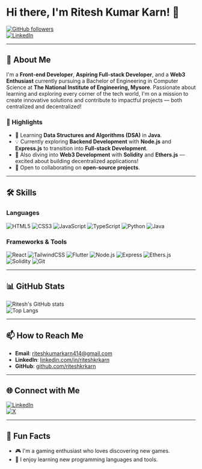 # Hi there, I'm Ritesh Kumar Karn! 👋

[![GitHub followers](https://img.shields.io/github/followers/riteshkrkarn?style=social)](https://github.com/riteshkrkarn)  
[![LinkedIn](https://img.shields.io/badge/LinkedIn-riteshkrkarn-blue?style=flat-square&logo=linkedin)](https://www.linkedin.com/in/riteshkrkarn)

---

## 🚀 About Me

I'm a **Front-end Developer**, **Aspiring Full-stack Developer**, and a **Web3 Enthusiast** currently pursuing a Bachelor of Engineering in Computer Science at **The National Institute of Engineering, Mysore**. Passionate about learning and exploring every corner of the tech world, I'm on a mission to create innovative solutions and contribute to impactful projects — both centralized and decentralized!

### 🌟 Highlights
- 🌱 Learning **Data Structures and Algorithms (DSA)** in **Java**.
- 💡 Currently exploring **Backend Development** with **Node.js** and **Express.js** to transition into **Full-stack Development**.
- 🧱 Also diving into **Web3 Development** with **Solidity** and **Ethers.js** — excited about building decentralized applications!
- 🤝 Open to collaborating on **open-source projects**.

---

## 🛠️ Skills

### Languages  
![HTML5](https://img.shields.io/badge/HTML5-%23E34F26.svg?style=flat-square&logo=html5&logoColor=white) ![CSS3](https://img.shields.io/badge/CSS3-%231572B6.svg?style=flat-square&logo=css3&logoColor=white) ![JavaScript](https://img.shields.io/badge/JavaScript-%23F7DF1E.svg?style=flat-square&logo=javascript&logoColor=black) ![TypeScript](https://img.shields.io/badge/TypeScript-%23007ACC.svg?style=flat-square&logo=typescript&logoColor=white) ![Python](https://img.shields.io/badge/Python-%233776AB.svg?style=flat-square&logo=python&logoColor=white) ![Java](https://img.shields.io/badge/Java-%23ED8B00.svg?style=flat-square&logo=java&logoColor=white)

### Frameworks & Tools  
![React](https://img.shields.io/badge/React-%2361DAFB.svg?style=flat-square&logo=react&logoColor=black) ![TailwindCSS](https://img.shields.io/badge/TailwindCSS-%2338B2AC.svg?style=flat-square&logo=tailwind-css&logoColor=white) ![Flutter](https://img.shields.io/badge/Flutter-%2302569B.svg?style=flat-square&logo=flutter&logoColor=white) ![Node.js](https://img.shields.io/badge/Node.js-%23339933.svg?style=flat-square&logo=nodedotjs&logoColor=white) ![Express](https://img.shields.io/badge/Express.js-%23000000.svg?style=flat-square&logo=express&logoColor=white) ![Ethers.js](https://img.shields.io/badge/Ethers.js-%236e53a2.svg?style=flat-square&logo=ethereum&logoColor=white) ![Solidity](https://img.shields.io/badge/Solidity-%23363636.svg?style=flat-square&logo=solidity&logoColor=white) ![Git](https://img.shields.io/badge/Git-%23F05033.svg?style=flat-square&logo=git&logoColor=white)

---

## 📊 GitHub Stats

![Ritesh's GitHub stats](https://github-readme-stats.vercel.app/api?username=riteshkrkarn&show_icons=true&theme=radical)  
![Top Langs](https://github-readme-stats.vercel.app/api/top-langs/?username=riteshkrkarn&layout=compact&theme=radical)

---

## 📫 How to Reach Me

- **Email**: [riteshkumarkarn414@gmail.com](mailto:riteshkumarkarn414@gmail.com)  
- **LinkedIn**: [linkedin.com/in/riteshkrkarn](https://www.linkedin.com/in/riteshkrkarn)  
- **GitHub**: [github.com/riteshkrkarn](https://github.com/riteshkrkarn)

---

## 🌐 Connect with Me

[![LinkedIn](https://img.shields.io/badge/LinkedIn-%230077B5.svg?style=flat-square&logo=linkedin&logoColor=white)](https://www.linkedin.com/in/riteshkrkarn)  
[![X](https://img.shields.io/badge/X-%231DA1F2.svg?style=flat-square&logo=twitter&logoColor=white)](https://x.com/riteshkrkarn?t=chD2SDL8xZuZmcEj0Yjymw&s=09)

---

## 🌱 Fun Facts

- 🎮 I'm a gaming enthusiast who loves discovering new games.  
- 📘 I enjoy learning new programming languages and tools.
